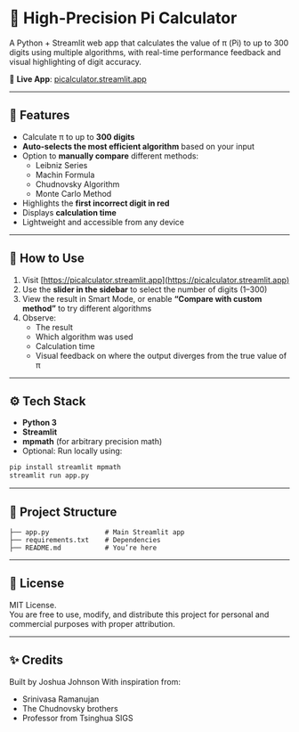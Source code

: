 # 🧮 High-Precision Pi Calculator

A Python + Streamlit web app that calculates the value of π (Pi) to up to 300 digits using multiple algorithms, with real-time performance feedback and visual highlighting of digit accuracy.

🔗 **Live App**: [picalculator.streamlit.app](https://picalculator.streamlit.app)

---

## 🚀 Features

- Calculate π to up to **300 digits**
- **Auto-selects the most efficient algorithm** based on your input
- Option to **manually compare** different methods:
  - Leibniz Series
  - Machin Formula
  - Chudnovsky Algorithm
  - Monte Carlo Method
- Highlights the **first incorrect digit in red**
- Displays **calculation time**
- Lightweight and accessible from any device

---

## 🧠 How to Use

1. Visit [https://picalculator.streamlit.app](https://picalculator.streamlit.app)
2. Use the **slider in the sidebar** to select the number of digits (1–300)
3. View the result in Smart Mode, or enable **“Compare with custom method”** to try different algorithms
4. Observe:
   - The result
   - Which algorithm was used
   - Calculation time
   - Visual feedback on where the output diverges from the true value of π

---

## ⚙️ Tech Stack

- **Python 3**
- **Streamlit**
- **mpmath** (for arbitrary precision math)
- Optional: Run locally using:

```bash
pip install streamlit mpmath
streamlit run app.py
```
---

## 📂 Project Structure

```
├── app.py              # Main Streamlit app
├── requirements.txt    # Dependencies
├── README.md           # You’re here
```
---

## 📜 License

MIT License.  
You are free to use, modify, and distribute this project for personal and commercial purposes with proper attribution.

---

## ✨ Credits

Built by Joshua Johnson
With inspiration from:
- Srinivasa Ramanujan
- The Chudnovsky brothers
- Professor from Tsinghua SIGS


